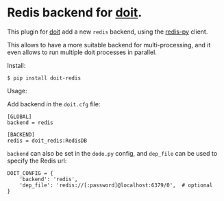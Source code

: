 # Redis backend for [doit](https://github.com/pydoit/doit).

This plugin for [doit](https://github.com/pydoit/doit) add a new `redis`
backend, using the [redis-py](https://github.com/andymccurdy/redis-py) client.

This allows to have a more suitable backend for multi-processing, and it even
allows to run multiple doit processes in parallel.

Install:
```
$ pip install doit-redis
```

Usage:

Add backend in the `doit.cfg` file:
```
[GLOBAL]
backend = redis

[BACKEND]
redis = doit_redis:RedisDB
```

`backend` can also be set in the `dodo.py` config, and `dep_file` can be used to
specify the Redis url:
```
DOIT_CONFIG = {
    'backend': 'redis',
    'dep_file': 'redis://[:password]@localhost:6379/0',  # optional
}
```
